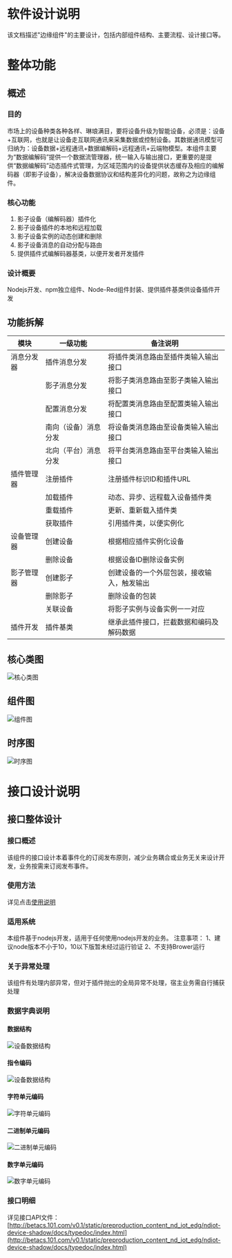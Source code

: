 # 软件设计说明 #
该文档描述"边缘组件"的主要设计，包括内部组件结构、主要流程、设计接口等。

# 整体功能 #
## 概述 ##
### 目的 ### 
市场上的设备种类各种各样、琳琅满目，要将设备升级为智能设备，必须是：设备+互联网，也就是让设备走互联网通讯来采集数据或控制设备。其数据通讯模型可归纳为：设备数据+远程通讯+数据编解码+远程通讯+云端物模型。本组件主要为“数据编解码”提供一个数据流管理器，统一输入与输出接口，更重要的是提供“数据编解码”动态插件式管理，为区域范围内的设备提供状态缓存及相应的编解码器（即影子设备），解决设备数据协议和结构差异化的问题，故称之为边缘组件。

### 核心功能 ###
1. 影子设备（编解码器）插件化
2. 影子设备插件的本地和远程加载
3. 影子设备实例的动态创建和删除
4. 影子设备消息的自动分配与路由
5. 提供插件式编解码器基类，以便开发者开发插件

### 设计概要 ###
Nodejs开发、npm独立组件、Node-Red组件封装、提供插件基类供设备插件开发

## 功能拆解 ##

|模块|一级功能|备注说明|
|----|----|----|
|消息分发器|插件消息分发|将插件类消息路由至插件类输入输出接口|
|   |影子消息分发|将影子类消息路由至影子类输入输出接口|
|   |配置消息分发|将配置类消息路由至配置类输入输出接口|
|	|南向（设备）消息分发|	将设备类消息路由至设备类输入输出接口|
|	|北向（平台）消息分发|	将平台类消息路由至平台类输入输出接口|
|插件管理器|	注册插件|	注册插件标识ID和插件URL|
|	|加载插件|	动态、异步、远程载入设备插件类|
|	|重载插件|	更新、重新载入插件类|
|	|获取插件|	引用插件类，以便实例化|
|设备管理器|	创建设备|	根据相应插件实例化设备|
|	|删除设备|	根据设备ID删除设备实例|
|影子管理器|	创建影子|	创建设备的一个外层包装，接收输入，触发输出|
|	|删除影子|	删除设备的包装|
|	|关联设备|	将影子实例与设备实例一一对应|
|插件开发|	插件基类|	继承此插件接口，拦截数据和编码及解码数据|


## 核心类图 ##
![核心类图](diagrams/class.png)


## 组件图 ##
![组件图](diagrams/component.png)


## 时序图 ##
![时序图](diagrams/sequence.png)

# 接口设计说明 #
## 接口整体设计 ##
### 接口概述 ###

该组件的接口设计本着事件化的订阅发布原则，减少业务耦合或业务无关来设计开发，业务按需来订阅发布事件。



### 使用方法 ###

详见点击[使用说明](howtouse.md)

### 适用系统 ###
本组件基于nodejs开发，适用于任何使用nodejs开发的业务。
注意事项：
1、建议node版本不小于10，10以下版暂未经过运行验证
2、不支持Brower运行

### 关于异常处理 ###
该组件有处理内部异常，但对于插件抛出的全局异常不处理，宿主业务需自行捕获处理

### 数据字典说明 ### 
#### 数据结构 ####

![设备数据结构](diagrams/protocal_head.png)

#### 指令编码 ####
![设备数据结构](diagrams/protocal_cmdid.png)

#### 字符单元编码 ####
![字符单元编码](diagrams/protocal_str.png)
#### 二进制单元编码 ####
![二进制单元编码](diagrams/protocal_bin.png)
#### 数字单元编码 ####
![数字单元编码](diagrams/protocal_int.png)

### 接口明细 ###
详见接口API文件：
[http://betacs.101.com/v0.1/static/preproduction_content_nd_iot_edg/ndiot-device-shadow/docs/typedoc/index.html](http://betacs.101.com/v0.1/static/preproduction_content_nd_iot_edg/ndiot-device-shadow/docs/typedoc/index.html)
